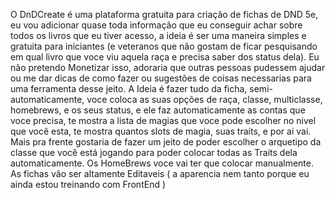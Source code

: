 O DnDCreate é uma plataforma gratuita para criação de fichas de DND 5e, eu vou adicionar quase toda informação que eu conseguir achar sobre todos os livros que eu tiver acesso, a ideia é ser uma maneira simples e gratuita para iniciantes (e veteranos que não gostam de ficar pesquisando em qual livro que voce viu aquela raça e precisa saber dos status dela).
Eu não pretendo Monetizar isso, adoraria que outras pessoas pudessem ajudar ou me dar dicas de como fazer ou sugestões de coisas necessarias para uma ferramenta desse jeito.
A Ideia é fazer tudo da ficha, semi-automaticamente, voce coloca as suas opções de raça, classe, multiclasse, homebrews, e os seus status, e ele faz automaticamente as contas que voce precisa, te mostra a lista de magias que voce pode escolher no nivel que você esta, te mostra quantos slots de magia, suas traits, e por ai vai.
Mais pra frente gostaria de fazer um jeito de poder escolher o arquetipo da classe que você está jogando para poder colocar todas as Traits dela automaticamente.
Os HomeBrews voce vai ter que colocar manualmente.
As fichas vão ser altamente Editaveis ( a aparencia nem tanto porque eu ainda estou treinando com FrontEnd )